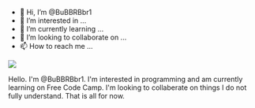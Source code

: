 - 👋 Hi, I’m @BuBBRBbr1
- 👀 I’m interested in ...
- 🌱 I’m currently learning ...
- 💞️ I’m looking to collaborate on ...
- 📫 How to reach me ...

<img src="https://pixabay.com/photos/field-morning-sunrise-dawn-nature-6574455/">

<!---
BuBBRBbr1/BuBBRBbr1 is a ✨ special ✨ repository because its `README.md` (this file) appears on your GitHub profile.
You can click the Preview link to take a look at your changes.
--->

<p> Hello. I'm @BuBBRBbr1. I'm interested in programming and am currently learning on Free Code Camp. I'm looking to collaberate on things I do not fully understand. 
  That is all for now. </p>
